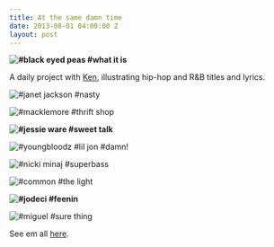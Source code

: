```yaml
---
title: At the same damn time
date: 2013-08-01 04:00:00 Z
layout: post
---
```


**![#black eyed peas #what it is](/assets/2013-08-01-atsdt-0909.jpg)**

A daily project with [Ken](http://siik.org), illustrating hip-hop and R&B titles and lyrics. 

![#janet jackson #nasty](/assets/2013-08-01-atsdt-0103.jpg) 

![#macklemore #thrift shop](/assets/2013-08-01-atsdt-0206.jpg) 

**![#jessie ware #sweet talk](/assets/2013-08-01-atsdt-atsdt-0616_sweet_talk-1.jpg)**

![#youngbloodz #lil jon #damn!](/assets/2013-08-01-atsdt-0613.jpg) 

![#nicki minaj #superbass](/assets/2013-08-01-atsdt-0212.jpg) 

![#common #the light](/assets/2013-08-01-atsdt-0504.jpg) 

**![#jodeci #feenin](/assets/2013-08-01-atsdt-0301.jpg)**

![#miguel #sure thing](/assets/2013-08-01-atsdt-0916.jpg)

See em all [here](http://atsdt.tumblr.com).
